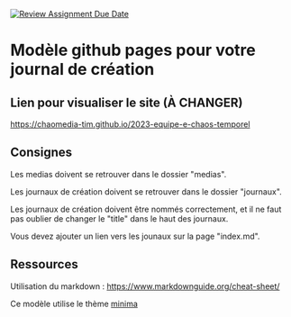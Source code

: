 [![Review Assignment Due Date](https://classroom.github.com/assets/deadline-readme-button-24ddc0f5d75046c5622901739e7c5dd533143b0c8e959d652212380cedb1ea36.svg)](https://classroom.github.com/a/iAaR6qfi)
# Modèle github pages pour votre journal de création

## Lien pour visualiser le site (À CHANGER)
https://chaomedia-tim.github.io/2023-equipe-e-chaos-temporel


## Consignes

Les medias doivent se retrouver dans le dossier "medias".

Les journaux de création doivent se retrouver dans le dossier "journaux".

Les journaux de création doivent être nommés correctement, et il ne faut pas oublier de changer le "title" dans le haut des journaux.

Vous devez ajouter un lien vers les jounaux sur la page "index.md".


## Ressources

Utilisation du markdown : https://www.markdownguide.org/cheat-sheet/

Ce modèle utilise le thème [minima](https://github.com/jekyll/minima)
